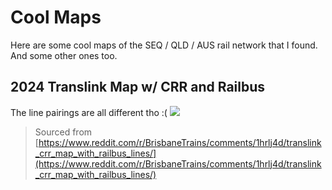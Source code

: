 # Cool Maps
Here are some cool maps of the SEQ / QLD / AUS rail network that I found. And some other ones too.

## 2024 Translink Map w/ CRR and Railbus
The line pairings are all different tho :(
![](../../media/translink-crr-map-with-railbus-lines.webp)
> Sourced from [https://www.reddit.com/r/BrisbaneTrains/comments/1hrlj4d/translink_crr_map_with_railbus_lines/](https://www.reddit.com/r/BrisbaneTrains/comments/1hrlj4d/translink_crr_map_with_railbus_lines/)